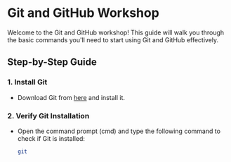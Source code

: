# Git and GitHub Workshop

Welcome to the Git and GitHub workshop! This guide will walk you through the basic commands you'll need to start using Git and GitHub effectively.

## Step-by-Step Guide

### 1. Install Git

- Download Git from [here](https://git-scm.com/downloads) and install it.

### 2. Verify Git Installation

- Open the command prompt (cmd) and type the following command to check if Git is installed:
  ```sh
  git
  ```
